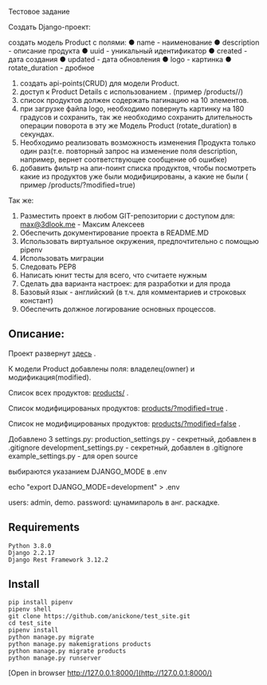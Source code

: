 Тестовое задание

Создать Django-проект:

создать модель Product c полями:
● name - наименование
● description - описание продукта
● uuid - уникальный идентификатор
● created - дата создания
● updated - дата обновления
● logo - картинка
● rotate_duration - дробное

1. создать api-points(CRUD) для модели Product.
2. доступ к Product Details c использованием <uuid>. (пример /products/<uuid>/)
3. список продуктов должен содержать пагинацию на 10 элементов.
4. при загрузке файла logo, необходимо повернуть картинку на 180 градусов и
сохранить, так же необходимо сохранить длительность операции поворота в эту же Модель Product (rotate_duration) в секундах.
5. Необходимо реализовать возможность изменения Продукта только один раз(т.е. повторный запрос на изменение поля description, например, вернет соответствующее сообщение об ошибке)
6. добавить фильтр на апи-поинт списка продуктов, чтобы посмотреть какие из продуктов уже были модифицированы, а какие не были ( пример /products/?modified=true)

Так же:
1. Разместить проект в любом GIT-репозитории с доступом для: max@3dlook.me - Максим Алексеев
2. Обеспечить документирование проекта в README.MD
3. Использовать виртуальное окружения, предпочтительно c помощью pipenv
4. Использовать миграции
5. Следовать PEP8
6. Написать юнит тесты для всего, что считаете нужным
7. Сделать два варианта настроек: для разработки и для прода
8. Базовый язык - английский (в т.ч. для комментариев и строковых констант)
9. Обеспечить должное логирование основных процессов.



## Описание:
Проект развернут [здесь](http://anickone.pythonanywhere.com/) .

К модели Product добавлены поля: владелец(owner) и модификация(modified).

Список всех продуктов: [products/](http://anickone.pythonanywhere.com/products/) .

Список модифицированых продуктов: [products/?modified=true](http://anickone.pythonanywhere.com/products/?modified=true) .

Список не модифицированых продуктов: [products/?modified=false](http://anickone.pythonanywhere.com/products/?modified=false) .

Добавлено 3 settings.py:
    production_settings.py - секретный, добавлен в .gitignore
    development_settings.py - секретный, добавлен в .gitignore
    example_settings.py - для open source

выбираются указанием DJANGO_MODE в .env

echo "export DJANGO_MODE=development" > .env

users: admin, demo. password: цунамипароль в анг. раскадке.

## Requirements
    Python 3.8.0
    Django 2.2.17
    Django Rest Framework 3.12.2

## Install
```
pip install pipenv
pipenv shell
git clone https://github.com/anickone/test_site.git
cd test_site
pipenv install
python manage.py migrate
python manage.py makemigrations products
python manage.py migrate products
python manage.py runserver
```
[Open in browser http://127.0.0.1:8000/](http://127.0.0.1:8000/)
